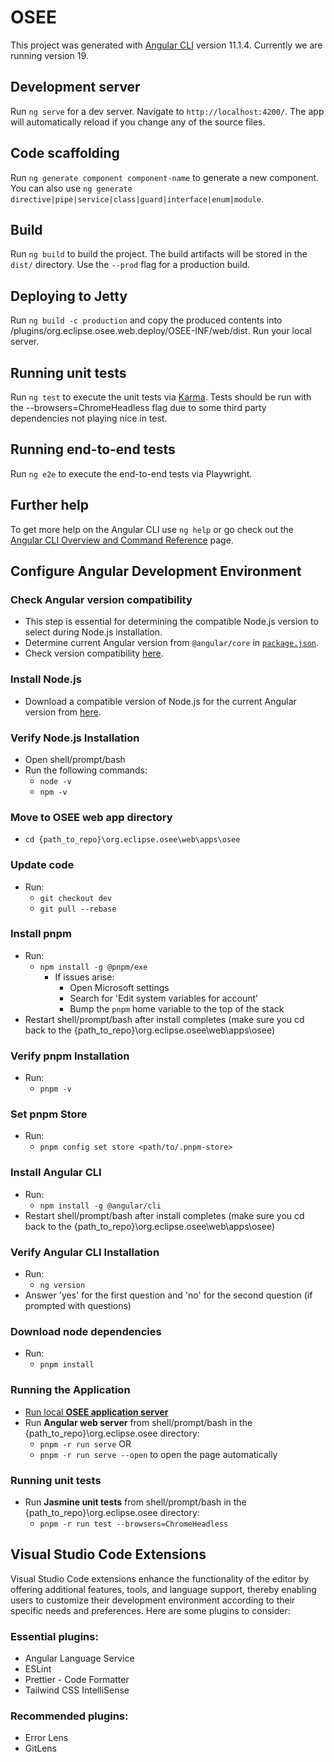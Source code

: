 # OSEE

This project was generated with [Angular CLI](https://github.com/angular/angular-cli) version 11.1.4. Currently we are running version 19.

## Development server

Run `ng serve` for a dev server. Navigate to `http://localhost:4200/`. The app will automatically reload if you change any of the source files.

## Code scaffolding

Run `ng generate component component-name` to generate a new component. You can also use `ng generate directive|pipe|service|class|guard|interface|enum|module`.

## Build

Run `ng build` to build the project. The build artifacts will be stored in the `dist/` directory. Use the `--prod` flag for a production build.

## Deploying to Jetty

Run `ng build -c production` and copy the produced contents into /plugins/org.eclipse.osee.web.deploy/OSEE-INF/web/dist. Run your local server.

## Running unit tests

Run `ng test` to execute the unit tests via [Karma](https://karma-runner.github.io). Tests should be run with the --browsers=ChromeHeadless flag due to some third party dependencies not playing nice in test.

## Running end-to-end tests

Run `ng e2e` to execute the end-to-end tests via Playwright.

## Further help

To get more help on the Angular CLI use `ng help` or go check out the [Angular CLI Overview and Command Reference](https://angular.io/cli) page.

## Configure Angular Development Environment

### Check Angular version compatibility

-   This step is essential for determining the compatible Node.js version to select during Node.js installation.
-   Determine current Angular version from `@angular/core` in [`package.json`](/package.json).
-   Check version compatibility [here](https://angular.io/guide/versions).

### Install Node.js

-   Download a compatible version of Node.js for the current Angular version from [here](https://nodejs.org/en/download).

### Verify Node.js Installation

-   Open shell/prompt/bash
-   Run the following commands:
    -   `node -v`
    -   `npm -v`

### Move to OSEE web app directory

-   `cd {path_to_repo}\org.eclipse.osee\web\apps\osee`

### Update code

-   Run:
    -   `git checkout dev`
    -   `git pull --rebase`

### Install pnpm

-   Run:
    -   `npm install -g @pnpm/exe`
        -   If issues arise:
            -   Open Microsoft settings
            -   Search for 'Edit system variables for account'
            -   Bump the `pnpm` home variable to the top of the stack
-   Restart shell/prompt/bash after install completes (make sure you cd back to the {path_to_repo}\org.eclipse.osee\web\apps\osee)

### Verify pnpm Installation

-   Run:
    -   `pnpm -v`

### Set pnpm Store
-   Run:
    -   `pnpm config set store <path/to/.pnpm-store>`

### Install Angular CLI

-   Run:
    -   `npm install -g @angular/cli`
-   Restart shell/prompt/bash after install completes (make sure you cd back to the {path_to_repo}\org.eclipse.osee\web\apps\osee)

### Verify Angular CLI Installation

-   Run:
    -   `ng version`
-   Answer 'yes' for the first question and 'no' for the second question (if prompted with questions)

### Download node dependencies

-   Run:
    -   `pnpm install`

### Running the Application

-   [Run local **OSEE application server**](../../../docs/run-local-application-server.md)
-   Run **Angular web server** from shell/prompt/bash in the {path_to_repo}\org.eclipse.osee directory:
    -   `pnpm -r run serve`
    OR
    -   `pnpm -r run serve --open` to open the page automatically

### Running unit tests

-   Run **Jasmine unit tests** from shell/prompt/bash in the {path_to_repo}\org.eclipse.osee directory:
    -   `pnpm -r run test --browsers=ChromeHeadless`

## Visual Studio Code Extensions 

Visual Studio Code extensions enhance the functionality of the editor by offering additional features, tools, and language support, thereby enabling users to customize their development environment according to their specific needs and preferences. Here are some plugins to consider: 

### Essential plugins:

-   Angular Language Service
-   ESLint
-   Prettier - Code Formatter
-   Tailwind CSS IntelliSense

### Recommended plugins:

-   Error Lens
-   GitLens
